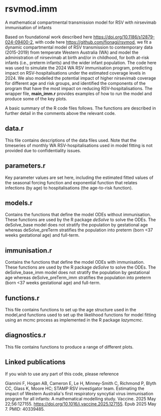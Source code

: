 # rsvmod.imm
A mathematical compartmental transmission model for RSV with nirsevimab immunisation of infants

Based on foundational work described here https://doi.org/10.1186/s12879-024-09400-2, with code here https://github.com/fionagi/rsvmod, 
we fit a dynamic compartmental model of RSV transmission to contemporary data (2015-2019) from temperate Western Australia (WA) and model the administration of nirsevimab at birth and/or in childhood, for both at-risk infants (i.e., preterm infants) and the wider infant population. The code here was used to simulate the 2024 WA RSV immunisation program, predicting impact on RSV-hospitalisations under the estimated coverage levels in 2024. We also modelled the potential impact of higher nirsevimab coverage for different age and risk groups, and identified the components of the program that have the most impact on reducing RSV-hospitalisations. The wrapper file, **main_imm.r** provides examples of how to run the model and produce some of the key plots.

A basic summary of the R code files follows. The functions are described in further detail in the comments above the relevant code.

## data.r ##
This file contains descriptions of the data files used. Note that the timeseries of monthly WA RSV-hospitalisations used in model fitting is not provided due to confidentiality issues.

## parameters.r ##
Key parameter values are set here, including the estimated fitted values of the seasonal forcing function and exponential function that relates infections (by age) to hospitalisations (the age-to-risk function).

## models.r ##
Contains the functions that define the model ODEs without immunisation. These functions are used by the R package _deSolve_ to solve the ODEs. The deSolve_base model does not stratify the population by gestational age whereas deSolve_preTerm stratifies the population into preterm (born <37 weeks gestational age) and full-term.

## immunisation.r ##
Contains the functions that define the model ODEs with immunisation. These functions are used by the R package _deSolve_ to solve the ODEs. The deSolve_base_imm model does not stratify the population by gestational age whereas deSolve_preTerm_imm stratifies the population into preterm (born <37 weeks gestational age) and full-term. 


## functions.r ##
This file contains functions to set up the age structure used in the model,and functions used to set up the likelihood functions for model fitting using an mcmc process as implemented in the R package _lazymcmc_.

## diagnostics.r ##
This file contains functions to produce a range of different plots.

## Linked publications ##

If you wish to use any part of this code, please reference

Giannini F, Hogan AB, Cameron E, Le H, Minney-Smith C, Richmond P, Blyth CC, Glass K, Moore HC; STAMP RSV investigator team. Estimating the impact of Western Australia's first respiratory syncytial virus immunisation program for all infants: A mathematical modelling study. Vaccine. 2025 May 22;56:127155. https://doi.org/10.1016/j.vaccine.2025.127155. Epub 2025 May 7. PMID: 40339485.

